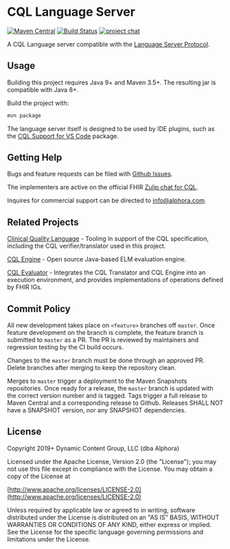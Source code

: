 # CQL Language Server

[![Maven Central](https://maven-badges.herokuapp.com/maven-central/org.opencds.cqf.cql.ls/cql-ls/badge.svg)](https://maven-badges.herokuapp.com/maven-central/org.opencds.cqf.cql.ls/cql-ls) [![Build Status](https://app.travis-ci.com/DBCG/cql-language-server.svg?branch=master)](https://app.travis-ci.com/DBCG/cql-language-server) [![project chat](https://img.shields.io/badge/zulip-join_chat-brightgreen.svg)](https://chat.fhir.org/#narrow/stream/179220-cql)

A CQL Language server compatible with the [Language Server Protocol](https://microsoft.github.io/language-server-protocol/).

## Usage

Building this project requires Java 9+ and Maven 3.5+. The resulting jar is compatible with Java 8+.

Build the project with:

```bash
mvn package
```

The language server itself is designed to be used by IDE plugins, such as the [CQL Support for VS Code]([https://atom.io/packages/language-cql](https://marketplace.visualstudio.com/items?itemName=cqframework.cql)) package.

## Getting Help

Bugs and feature requests can be filed with [Github Issues](https://github.com/DBCG/cql-language-server/issues).

The implementers are active on the official FHIR [Zulip chat for CQL](https://chat.fhir.org/#narrow/stream/179220-cql).

Inquires for commercial support can be directed to [info@alphora.com](info@alphora.com).

## Related Projects

[Clinical Quality Language](https://github.com/cqframework/clinical_quality_language) - Tooling in support of the CQL specification, including the CQL verifier/translator used in this project.

[CQL Engine](https://github.com/DBCG/cql_engine) - Open source Java-based ELM evaluation engine.

[CQL Evaluator](https://github.com/DBCG/cql-evaluator) - Integrates the CQL Translator and CQL Engine into an execution environment, and provides implementations of operations defined by FHIR IGs.

## Commit Policy

All new development takes place on `<feature>` branches off `master`. Once feature development on the branch is complete, the feature branch is submitted to `master` as a PR. The PR is reviewed by maintainers and regression testing by the CI build occurs.

Changes to the `master` branch must be done through an approved PR. Delete branches after merging to keep the repository clean.

Merges to `master` trigger a deployment to the Maven Snapshots repositories. Once ready for a release, the `master` branch is updated with the correct version number and is tagged. Tags trigger a full release to Maven Central and a corresponding release to Github. Releases SHALL NOT have a SNAPSHOT version, nor any SNAPSHOT dependencies.

## License

Copyright 2019+ Dynamic Content Group, LLC (dba Alphora)

Licensed under the Apache License, Version 2.0 (the "License");
you may not use this file except in compliance with the License.
You may obtain a copy of the License at

[http://www.apache.org/licenses/LICENSE-2.0](http://www.apache.org/licenses/LICENSE-2.0)

Unless required by applicable law or agreed to in writing, software
distributed under the License is distributed on an "AS IS" BASIS,
WITHOUT WARRANTIES OR CONDITIONS OF ANY KIND, either express or implied.
See the License for the specific language governing permissions and
limitations under the License.
